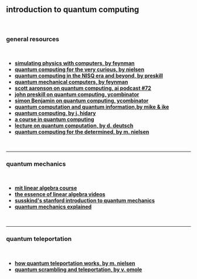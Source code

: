 ## introduction to quantum computing

<br>

### general resources

<br>

* **[simulating physics with computers, by feynman](https://catonmat.net/ftp/simulating-physics-with-computers-richard-feynman.pdf)**
* **[quantum computing for the very curious, by nielsen](https://quantum.country/qcvc)**
* **[quantum computing in the NISQ era and beyond, by preskill](https://arxiv.org/pdf/1801.00862.pdf)**
* **[quantum mechanical computers, by feynman](http://www.quantum-dynamic.eu/doc/feynman85_qmc_optics_letters.pdf)**
* **[scott aaronson on quantum computing, ai podcast #72](https://www.youtube.com/watch?v=uX5t8EivCaM)**
* **[john preskill on quantum computing, ycombinator](https://blog.ycombinator.com/john-preskill-on-quantum-computing/)**
* **[simon Benjamin on quantum computing, ycombinator](https://www.youtube.com/watch?v=LHZKDTJJknE)**
* **[quantum computation and quantum information,by mike & ike](https://www.amazon.com/Quantum-Computation-Information-10th-Anniversary/dp/1107002176)**
* **[quantum computing, by j. hidary](https://github.com/JackHidary/quantumcomputingbook)**
* **[a course in quantum computing](http://lapastillaroja.net/wp-content/uploads/2016/09/Intro_to_QC_Vol_1_Loceff.pdf)**
* **[lecture on quantum computation, by d. deutsch](http://www.quiprocone.org/Protected/DD_lectures.htm)**
* **[quantum computing for the determined, by m. nielsen](http://michaelnielsen.org/blog/quantum-computing-for-the-determined/)**

<br>

---

### quantum mechanics

<br>

* **[mit linear algebra course](https://ocw.mit.edu/courses/18-06-linear-algebra-spring-2010/)**
* **[the essence of linear algebra videos](https://www.youtube.com/playlist?list=PLZHQObOWTQDPD3MizzM2xVFitgF8hE_ab)**
* **[susskind's stanford introduction to quantum mechanics](http://theoreticalminimum.com/courses/quantum-mechanics/2012/winter/lecture-1)**
* **[quantum mechanics explained](https://www.youtube.com/watch?v=Usu9xZfabPM)**


<br>

---

### quantum teleportation

<br>

* **[how quantum teleportation works, by m. nielsen](https://quantum.country/teleportation)**
* **[quantum scrambling and teleportation, by v. omole](https://vtomole.com/blog/2019/06/08/scrambling)**

